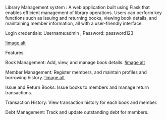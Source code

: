 Library Management system : 
A web application built using Flask that enables efficient management of library operations. Users can perform key functions such as issuing and returning books, viewing book details, and maintaining member information, all with a user-friendly interface.

Login credentials: Username:admin , Password: password123

[!image alt](https://github.com/Pavithra2406/LibraryManagement_System/blob/master/Screenshot%20(114).png?raw=true)

Features:

Book Management: Add, view, and manage book details. 
[!image alt](https://github.com/Pavithra2406/LibraryManagement_System/blob/master/Screenshot%20(115).png?raw=true)

Member Management: Register members, and maintain profiles and borrowing history.
[!image alt](https://github.com/Pavithra2406/LibraryManagement_System/blob/master/Screenshot%20(117).png?raw=true)

Issue and Return Books: Issue books to members and manage return transactions.

Transaction History: View transaction history for each book and member.

Debt Management: Track and update outstanding debt for members.

